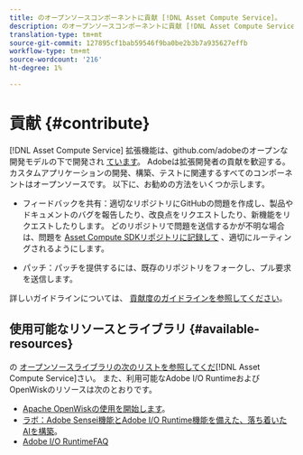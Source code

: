 ```yaml
---
title: のオープンソースコンポーネントに貢献 [!DNL Asset Compute Service]。
description: のオープンソースコンポーネントに貢献 [!DNL Asset Compute Service]。
translation-type: tm+mt
source-git-commit: 127895cf1bab59546f9ba0be2b3b7a935627effb
workflow-type: tm+mt
source-wordcount: '216'
ht-degree: 1%

---
```



# 貢献 {#contribute}

[!DNL Asset Compute Service] 拡張機能は、github.com/adobeのオープンな開発モデルの下で開発され [ています](https://github.com/adobe)。 Adobeは拡張開発者の貢献を歓迎する。 カスタムアプリケーションの開発、構築、テストに関連するすべてのコンポーネントはオープンソースです。 以下に、お勧めの方法をいくつか示します。

* フィードバックを共有：適切なリポジトリにGitHubの問題を作成し、製品やドキュメントのバグを報告したり、改良点をリクエストしたり、新機能をリクエストしたりします。 どのリポジトリで問題を送信するかが不明な場合は、問題を [Asset Compute SDKリポジトリに記録して](https://github.com/adobe/asset-compute-sdk) 、適切にルーティングされるようにします。

* パッチ：パッチを提供するには、既存のリポジトリをフォークし、プル要求を送信します。

詳しいガイドラインについては、 [貢献度のガイドラインを参照してください](https://github.com/adobe/asset-compute-sdk/blob/master/.github/CONTRIBUTING.md)。

## 使用可能なリソースとライブラリ {#available-resources}

の [オープンソースライブラリの次のリストを参照してくだ](https://github.com/adobe/asset-compute-sdk#available-resources-and-libraries)[!DNL Asset Compute Service]さい。 また、利用可能なAdobe I/O RuntimeおよびOpenWiskのリソースは次のとおりです。

* [Apache OpenWiskの使用を開始します](https://github.com/apache/incubator-openwhisk/tree/master/docs#getting-started-with-openwhisk)。
* [ラボ：Adobe Sensei機能とAdobe I/O Runtime機能を備えた、落ち着いたAIを構築](https://opensource.adobe.com/adobe-sensei-ai-functions/index.html)。
* [Adobe I/O RuntimeFAQ](https://www.adobe.io/apis/experienceplatform/runtime/docs.html#!adobedocs/adobeio-runtime/master/resources/faq.md)

<!-- **TBD** for post-release:
* Link to Firefly open-source components.
* Issues in `aio` can be reported in Firefly repos.
* Issues in asset-compute-sdk or devtool goes into the relevant repos from Nui.
-->

